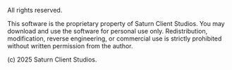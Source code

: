 All rights reserved.

This software is the proprietary property of Saturn Client Studios. You may download and use the software for personal use only. Redistribution, modification, reverse engineering, or commercial use is strictly prohibited without written permission from the author.

(c) 2025 Saturn Client Studios.
